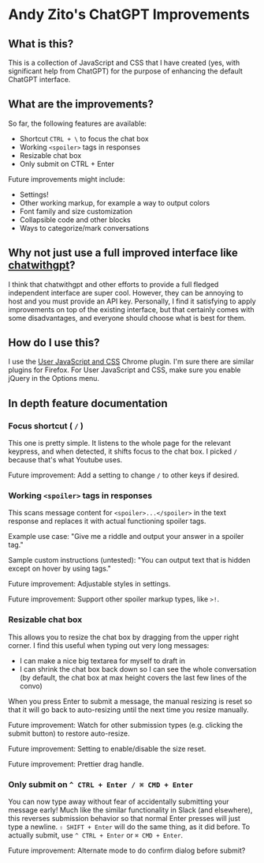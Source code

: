 # Andy Zito's ChatGPT Improvements

## What is this?

This is a collection of JavaScript and CSS that I have created (yes, with significant help from ChatGPT) for the purpose of enhancing the default ChatGPT interface.

## What are the improvements?

So far, the following features are available:

- Shortcut `CTRL + \` to focus the chat box
- Working `<spoiler>` tags in responses
- Resizable chat box
- Only submit on CTRL + Enter

Future improvements might include:

- Settings!
- Other working markup, for example a way to output colors
- Font family and size customization
- Collapsible code and other blocks
- Ways to categorize/mark conversations

## Why not just use a full improved interface like [chatwithgpt](https://github.com/cogentapps/chat-with-gpt)?

I think that chatwithgpt and other efforts to provide a full fledged independent interface are super cool. However, they can be annoying to host and you must provide an API key. Personally, I find it satisfying to apply improvements on top of the existing interface, but that certainly comes with some disadvantages, and everyone should choose what is best for them.

## How do I use this?

I use the [User JavaScript and CSS](https://chrome.google.com/webstore/detail/user-javascript-and-css/nbhcbdghjpllgmfilhnhkllmkecfmpld) Chrome plugin. I'm sure there are similar plugins for Firefox. For User JavaScript and CSS, make sure you enable jQuery in the Options menu.

## In depth feature documentation

### Focus shortcut ( `/` )

This one is pretty simple. It listens to the whole page for the relevant keypress, and when detected, it shifts focus to the chat box. I picked `/` because that's what Youtube uses.

Future improvement: Add a setting to change `/` to other keys if desired.

### Working `<spoiler>` tags in responses

This scans message content for `<spoiler>...</spoiler>` in the text response and replaces it with actual functioning spoiler tags.

Example use case: "Give me a riddle and output your answer in a spoiler tag."

Sample custom instructions (untested): "You can output text that is hidden except on hover by using <spoiler> </spoiler> tags."

Future improvement: Adjustable styles in settings.

Future improvement: Support other spoiler markup types, like `>!`.

### Resizable chat box

This allows you to resize the chat box by dragging from the upper right corner. I find this useful when typing out very long messages:
- I can make a nice big textarea for myself to draft in
- I can shrink the chat box back down so I can see the whole conversation (by default, the chat box at max height covers the last few lines of the convo)

When you press Enter to submit a message, the manual resizing is reset so that it will go back to auto-resizing until the next time you resize manually.

Future improvement: Watch for other submission types (e.g. clicking the submit button) to restore auto-resize.

Future improvement: Setting to enable/disable the size reset.

Future improvement: Prettier drag handle.

### Only submit on `^ CTRL + Enter / ⌘ CMD + Enter`

You can now type away without fear of accidentally submitting your message early! Much like the similar functionality in Slack (and elsewhere), this reverses submission behavior so that normal Enter presses will just type a newline. `⇧ SHIFT + Enter` will do the same thing, as it did before. To actually submit, use `^ CTRL + Enter` or `⌘ CMD + Enter`.

Future improvement: Alternate mode to do confirm dialog before submit?
